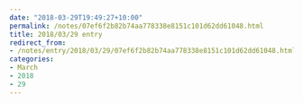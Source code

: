 ```yaml
---
date: "2018-03-29T19:49:27+10:00"
permalink: /notes/07ef6f2b82b74aa778338e8151c101d62dd61048.html
title: 2018/03/29 entry
redirect_from:
- /notes/entry/2018/03/29/07ef6f2b82b74aa778338e8151c101d62dd61048.html
categories:
- March
- 2018
- 29
---
```

